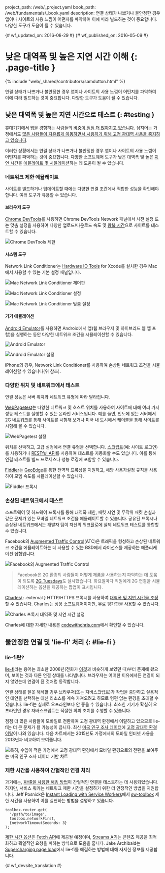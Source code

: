 project_path: /web/_project.yaml
book_path: /web/fundamentals/_book.yaml
description: 연결 상태가 나쁘거나 불안정한 경우 앱이나 사이트의 사용 느낌이 어떤지를 파악하여 이에 따라 빌드하는 것이 중요합니다. 다양한 도구가 도움이 될 수 있습니다.

{# wf_updated_on: 2016-08-29 #}
{# wf_published_on: 2016-05-09 #}

# 낮은 대역폭 및 높은 지연 시간 이해 {: .page-title }

{% include "web/_shared/contributors/samdutton.html" %}

연결 상태가 나쁘거나 불안정한 경우 앱이나 사이트의 사용 느낌이 어떤지를 파악하여 이에 따라 빌드하는 것이 중요합니다. 다양한 도구가 도움이 될 수 있습니다.

## 낮은 대역폭 및 높은 지연 시간으로 테스트 {: #testing }

휴대기기에서 웹을 경험하는 사람들의 <a href="http://adwords.blogspot.co.uk/2015/05/building-for-next-moment.html">비중이 점점 더 많아지고 있습니다</a>. 심지어는 가정에서도 <a href="https://www.washingtonpost.com/news/the-switch/wp/2016/04/18/new-data-americans-are-abandoning-wired-home-internet/">많은 사람들이 자유롭게 이동하면서 사용하기 위해 고정 광대역 사용을 중지하고 있습니다</a>.

이러한 상황에서는 연결 상태가 나쁘거나 불안정한 경우 앱이나 사이트의 사용 느낌이 어떤지를 파악하는 것이 중요합니다. 다양한 소프트웨어 도구가 낮은 대역폭 및 높은 [지연 시간](https://www.igvita.com/2012/07/19/latency-the-new-web-performance-bottleneck/)을 [에뮬레이트 및 시뮬레이션](https://stackoverflow.com/questions/1584617/simulator-or-emulator-what-is-the-difference)하는 데 도움이 될 수 있습니다.

### 네트워크 제한 에뮬레이트

사이트를 빌드하거나 업데이트할 때에는 다양한 연결 조건에서 적합한 성능을 확인해야 합니다. 여러 도구가 유용할 수 있습니다.

#### 브라우저 도구

[Chrome DevTools](/web/tools/chrome-devtools/network-performance/network-conditions)를 사용하면 Chrome DevTools Network 패널에서 사전 설정 또는 맞춤 설정을 사용하여 다양한 업로드/다운로드 속도 및 [왕복 시간](https://www.igvita.com/2012/07/19/latency-the-new-web-performance-bottleneck/)으로 사이트를 테스트할 수 있습니다.

![Chrome DevTools 제한](images/chrome-devtools-throttling.png)

#### 시스템 도구

Network Link Conditioner는 [Hardware IO Tools](https://developer.apple.com/downloads/?q=Hardware%20IO%20Tools) for Xcode를 설치한 경우 Mac에서 사용할 수 있는 기본 설정 패널입니다.

![Mac Network Link Conditioner 제어판](images/network-link-conditioner-control-panel.png)

![Mac Network Link Conditioner 설정](images/network-link-conditioner-settings.png)

![Mac Network Link Conditioner 맞춤 설정](images/network-link-conditioner-custom.png)

#### 기기 에뮬레이션

[Android Emulator](http://developer.android.com/tools/devices/emulator.html#netspeed)를 사용하면 Android에서 앱(웹 브라우저 및 하이브리드 웹 앱 포함)을 실행하는 동안 다양한 네트워크 조건을 시뮬레이션할 수 있습니다.

![Android Emulator](images/android-emulator.png)

![Android Emulator 설정](images/android-emulator-settings.png)

iPhone의 경우, Network Link Conditioner를 사용하여 손상된 네트워크 조건을 시뮬레이션할 수 있습니다(위 참조).

### 다양한 위치 및 네트워크에서 테스트

연결 성능은 서버 위치와 네트워크 유형에 따라 달라집니다.

[WebPagetest](https://webpagetest.org)는 다양한 네트워크 및 호스트 위치를 사용하여 사이트에 대해 여러 가지 성능 테스트를 실행할 수 있는 온라인 서비스입니다. 예를 들면, 인도에 있는 서버에서 2G 네트워크를 통해 사이트를 시험해 보거나 미국 내 도시에서 케이블을 통해 사이트를 시험해 볼 수 있습니다.

![WebPagetest 설정](images/webpagetest.png)

위치를 선택하고, 고급 설정에서 연결 유형을 선택합니다. [스크립트](https://sites.google.com/a/webpagetest.org/docs/using-webpagetest/scripting)(예: 사이트 로그인)를 사용하거나 [RESTful API](https://sites.google.com/a/webpagetest.org/docs/advanced-features/webpagetest-restful-apis)를 사용하여 테스트를 자동화할 수도 있습니다. 이를 통해 연결 테스트를 빌드 프로세스나 성능 로깅에 포함할 수 있습니다.

[Fiddler](http://www.telerik.com/fiddler)는 [GeoEdge](http://www.geoedge.com/faq)를 통한 전역적 프록싱을 지원하고, 해당 사용자설정 규칙을 사용하여 모뎀 속도를 시뮬레이션할 수 있습니다.

![Fiddler 프록시](images/fiddler.png)

### 손상된 네트워크에서 테스트

소프트웨어 및 하드웨어 프록시를 통해 대역폭 제한, 패킷 지연 및 무작위 패킷 손실과 같은 문제가 있는 모바일 네트워크 조건을 에뮬레이트할 수 있습니다. 공유된 프록시나 손상된 네트워크에서는 개발자 팀이 자신의 워크플로에 실제 네트워크 테스트를 통합할 수 있습니다.

Facebook의 [Augmented Traffic Control](http://facebook.github.io/augmented-traffic-control/)(ATC)은 트래픽을 형성하고 손상된 네트워크 조건을 에뮬레이트하는 데 사용할 수 있는 BSD에서 라이선스를 제공하는 애플리케이션 집합입니다.

![Facebook의 Augmented Traffic Control](images/augmented-traffic-control.png)

> Facebook은 2G 환경의 사람들이 어떻게 제품을 사용하는지 파악하는 데 도움이 되도록 [2G Tuesdays](https://code.facebook.com/posts/1556407321275493/building-for-emerging-markets-the-story-behind-2g-tuesdays/)도 실시했습니다. 화요일마다 직원에게 2G 연결을 시뮬레이션하는 옵션을 제공하는 팝업이 표시됩니다.

[Charles](https://www.charlesproxy.com/){: .external } HTTP/HTTPS 프록시를 사용하여 [대역폭 및 지연 시간을 조정](http://www.charlesproxy.com/documentation/proxying/throttling/)할 수 있습니다. Charles는 상용 소프트웨어이지만, 무료 평가판을 사용할 수 있습니다.

![Charles 프록시 대역폭 및 지연 시간 설정](images/charles.png)

Charles에 대한 자세한 내용은 [codewithchris.com](http://codewithchris.com/tutorial-using-charles-proxy-with-your-ios-development-and-http-debugging/)에서 확인할 수 있습니다.

## 불안정한 연결 및 'lie-fi' 처리 {: #lie-fi }

### lie-fi란?

<a href="http://www.urbandictionary.com/define.php?term=lie-fi">lie-fi</a>라는 용어는 최소한 2008년(전화가 <a href="https://www.mobilegazette.com/2008-phones-wallchart.htm" title="Images of phones from 2008">이것</a>과 비슷하게 보였던 때)부터 존재해 왔으며, 보이는 것과 다른 연결 상태를 나타냅니다. 브라우저는 어떠한 이유에서든 연결이 되지 않았는데 연결이 된 것처럼 동작합니다.

연결 상태를 잘못 해석할 경우 브라우저(또는 자바스크립트)가 작업을 중단하고 실용적인 대안을 선택하는 대신 리소스를 계속 가져오려고 하므로 형편 없는 환경을 초래할 수 있습니다. lie-fi는 실제로 오프라인보다 안 좋을 수 있습니다. 최소한 기기가 확실히 오프라인인 경우 자바스크립트는 적절한 회피 조치를 수행할 수 있습니다.

점점 더 많은 사람들이 모바일로 전환하여 고정 광대역 환경에서 이탈하고 있으므로 lie-fi는 더 큰 문제가 될 가능성이 큽니다. 최신 [미국 인구 조사 데이터](https://www.ntia.doc.gov/blog/2016/evolving-technologies-change-nature-internet-use)에 [고정 광대역 환경 이탈](https://www.washingtonpost.com/news/the-switch/wp/2016/04/18/new-data-americans-are-abandoning-wired-home-internet/)이 나와 있습니다. 다음 차트에서는 2015년도 가정에서의 모바일 인터넷 사용을 2013년과 비교하여 보여줍니다.

<img src="images/home-broadband.png" class="center" alt="특히, 수입이 적은 가정에서 고정 광대역 환경에서 모바일 환경으로의 전환을 보여주는 미국 인구 조사 데이터 기반 차트">

### 제한 시간을 사용하여 간헐적인 연결 처리

과거에는, [XHR을 사용한 해킹 방법](http://stackoverflow.com/questions/189430/detect-that-the-internet-connection-is-offline)이 간헐적인 연결을 테스트하는 데 사용되었습니다. 하지만, 서비스 워커는 네트워크 제한 시간을 설정하기 위한 더 안정적인 방법을 지원합니다. Jeff Posnick은 [Instant Loading with Service Workers](https://youtu.be/jCKZDTtUA2A?t=19m58s)에서 [sw-toolbox](https://github.com/GoogleChrome/sw-toolbox) 제한 시간을 사용하여 이를 실현하는 방법을 설명하고 있습니다.


    toolbox.router.get(
      '/path/to/image',
      toolbox.networkFirst,
      {networkTimeoutSeconds: 3}
    );
    

[제한 시간 옵션](https://github.com/whatwg/fetch/issues/20)은 [Fetch API](https://developer.mozilla.org/en-US/docs/Web/API/GlobalFetch/fetch)에 제공될 예정이며, [Streams API](https://www.w3.org/TR/streams-api/)는 콘텐츠 제공을 최적화하고 획일적인 요청을 피하는 방식으로 도움을 줍니다. Jake Archibald는 [Supercharging page load](https://youtu.be/d5_6yHixpsQ?t=6m42s)에서 lie-fi를 해결하는 방법에 대해 자세한 정보를 제공합니다.


{# wf_devsite_translation #}
